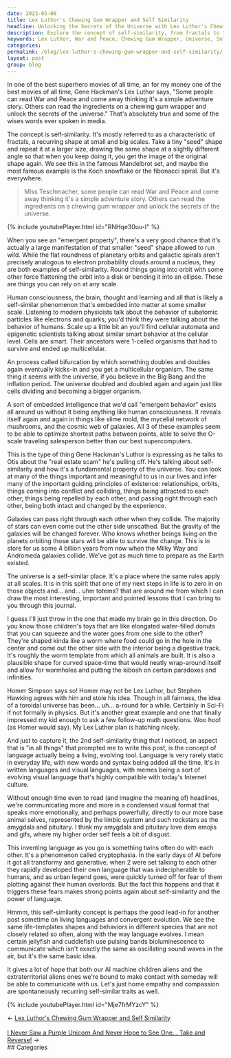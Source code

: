 ```yaml
---
date: 2023-05-08
title: Lex Luthor's Chewing Gum Wrapper and Self Similarity
headline: Unlocking the Secrets of the Universe with Lex Luthor's Chewing Gum Wrapper
description: Explore the concept of self-similarity, from fractals to the behavior of subatomic particles, and discover how it is embedded into the universe. Learn the implications of self-similarity on human consciousness and the universe, as discussed by Gene Hackman's Lex Luthor and Stephen Hawking. Dive into this fascinating concept with this post and learn more about convergent evolution.
keywords: Lex Luthor, War and Peace, Chewing Gum Wrapper, Universe, Self-Similarity, Fractals, Mandelbrot Set, Koch Snowflake, Fibonacci Spiral, Emergent Properties, Planetary Orbits, Galactic Spirals, Electron Probability Clouds, Cellular Automata, Epigenetic, Bifurcation, Multicellular Organism, Big Bang, Inflation, Slime Mold, Mycelial Network, Cosmic Web, Galaxies, O-Scale, Travel
categories: 
permalink: /blog/lex-luthor-s-chewing-gum-wrapper-and-self-similarity/
layout: post
group: blog
---
```



In one of the best superhero movies of all time, an for my money one of the
best movies of all time, Gene Hackman's Lex Luthor says, "Some people can read
War and Peace and come away thinking it's a simple adventure story. Others can
read the ingredients on a chewing gum wrapper and unlock the secrets of the
universe." That's absolutely true and some of the wises words ever spoken in
media. 

The concept is self-similarity. It's mostly referred to as a characteristic of
fractals, a recurring shape at small and big scales. Take a tiny "seed" shape
and repeat it at a larger size, drawing the same shape at a slightly different
angle so that when you keep doing it, you get the image of the original shape
again. We see this in the famous Mandelbrot set, and maybe the most famous
example is the Koch snowflake or the fibonacci spiral. But it's everywhere.

> Miss Teschmacher, some people can read War and Peace and come away thinking
> it's a simple adventure story. Others can read the ingredients on a chewing
> gum wrapper and unlock the secrets of the universe.

{% include youtubePlayer.html id="RNHqe30uu-I" %}

When you see an "emergent property", there's a very good chance that it's
actually a large manifestation of that smaller "seed" shape allowed to run
wild. While the flat roundness of planetary orbits and galactic spirals aren't
precisely analogous to electron probability clouds around a nucleus, they are
both examples of self-similarity. Round things going into orbit with some other
force flattening the orbit into a disk or bending it into an ellipse. These are
things you can rely on at any scale.

Human consciousness, the brain, thought and learning and all that is likely a
self-similar phenomenon that's embedded into matter at some smaller scale.
Listening to modern physicists talk about the behavior of subatomic particles
like electrons and quarks, you'd think they were talking about the behavior of
humans. Scale up a little bit an you'll find cellular automata and epigenetic
scientists talking about similar smart behavior at the cellular level. Cells
are smart. Their ancestors were 1-celled organisms that had to survive and
ended up multicellular.

An process called bifurcation by which something doubles and doubles again
eventually kicks-in and you get a multicellular organism. The same thing it
seems with the universe, if you believe in the Big Bang and the inflation
period. The universe doubled and doubled again and again just like cells
dividing and becoming a bigger organism. 

A sort of embedded intelligence that we'd call "emergent behavior" exists all
around us without it being anything like human consciousness. It reveals itself
again and again in things like slime mold, the mycelial network of mushrooms,
and the cosmic web of galaxies. All 3 of these examples seem to be able to
optimize shortest paths between points, able to solve the O-scale traveling
salesperson better than our best supercomputers.

This is the type of thing Gene Hackman's Luthor is expressing as he talks
to Otis about the "real estate scam" he's pulling off. He's talking about
self-similarity and how it's a fundamental property of the universe. You can
look at many of the things important and meaningful to us in our lives and
infer many of the important guiding principles of existence: relationships,
orbits, things coming into conflict and colliding, things being attracted to
each other, things being repelled by each other, and passing right through each
other, being both intact and changed by the experience.

Galaxies can pass right through each other when they collide. The majority of
stars can even come out the other side unscathed. But the gravity of the
galaxies will be changed forever. Who knows whether beings living on the
planets orbiting those stars will be able to survive the change. This is in
store for us some 4 billion years from now when the Milky Way and Andromeda
galaxies collide. We've got as much time to prepare as the Earth existed.

The universe is a self-similar place. It's a place where the same rules apply
at all scales. It is in this spirit that one of my next steps in life is to
zero in on those objects and... and... uhm totems? that are around me from
which I can draw the most interesting, important and pointed lessons that I can
bring to you through this journal.

I guess I'll just throw in the one that made my brain go in this direction. Do
you know those children's toys that are like elongated water-filled donuts that
you can squeeze and the water goes from one side to the other? They're shaped
kinda like a worm where food could go in the hole in the center and come out
the other side with the interior being a digestive track. It's roughly the
worm template from which all animals are built. It is also a plausible shape
for curved space-time that would neatly wrap-around itself and allow for
wormholes and putting the kibosh on certain paradoxes and infinities.

Homer Simpson says so! Homer may not be Lex Luthor, but Stephen Hawking agrees
with him and stole his idea. Though in all fairness, the idea of a toroidal
universe has been... uh... a-round for a while. Certainly in Sci-Fi if not
formally in physics. But it's another great example and one that finally
impressed my kid enough to ask a few follow-up math questions. Woo hoo! (as
Homer would say). My Lex Luthor plan is hatching nicely.

And just to capture it, the 2nd self-similarity thing that I noticed, an aspect
that is "in all things" that prompted me to write this post, is the concept of
language actually being a living, evolving tool. Language is very rarely static
in everyday life, with new words and syntax being added all the time. It's in
written languages and visual languages, with memes being a sort of evolving
visual language that's highly compatible with today's Internet culture. 

Without enough time even to read (and imagine the meaning of) headlines, we're
communicating more and more in a condensed visual format that speaks more
emotionally, and perhaps powerfully, directly to our more base animal selves,
represented by the limbic system and such rockstars as the amygdala and
pituitary. I think my amygdala and pituitary love dem emojis and gifs, where my
higher order self feels a bit of disgust.

This inventing language as you go is something twins often do with each other.
It's a phenomenon called cryptophasia. In the early days of AI before it got
all transformy and generative, when 2 were set talking to each other they
rapidly developed their own language that was indecipherable to humans, and as
urban legend goes, were quickly turned off for fear of them plotting against
their human overlords. But the fact this happens and that it triggers these
fears makes strong points again about self-similarity and the power of
language.

Hmmm, this self-similarity concept is perhaps the good lead-in for another post
sometime on living languages and convergent evolution. We see the same
life-templates shapes and behaviors in different species that are not closely
related so often, along with the way language evolves. I mean certain jellyfish
and cuddlefish use pulsing bands bioluminescence to communicate which isn't
exactly the same as oscillating sound waves in the air, but it's the same basic
idea. 

It gives a lot of hope that both our AI machine children aliens and the
extraterritorial aliens ones we're bound to make contact with someday will be
able to communicate with us. Let's just home empathy and compassion are
spontaneously recurring self-similar traits as well.

{% include youtubePlayer.html id="Mje7frMYzcY" %}

















<div class="arrow-links"><div class="post-nav-prev"><span class="arrow">&larr;&nbsp;</span><a href="/blog/lex-luthor-s-chewing-gum-wrapper-and-self-similarity/">Lex Luthor's Chewing Gum Wrapper and Self Similarity</a></div> &nbsp; <div class="post-nav-next"><a href="/blog/i-never-saw-a-purple-unicorn-and-never-hope-to-see-one-take-and-reverse/">I Never Saw a Purple Unicorn And Never Hope to See One... Take and Reverse!</a><span class="arrow">&nbsp;&rarr;</span></div></div>
## Categories

<ul></ul>